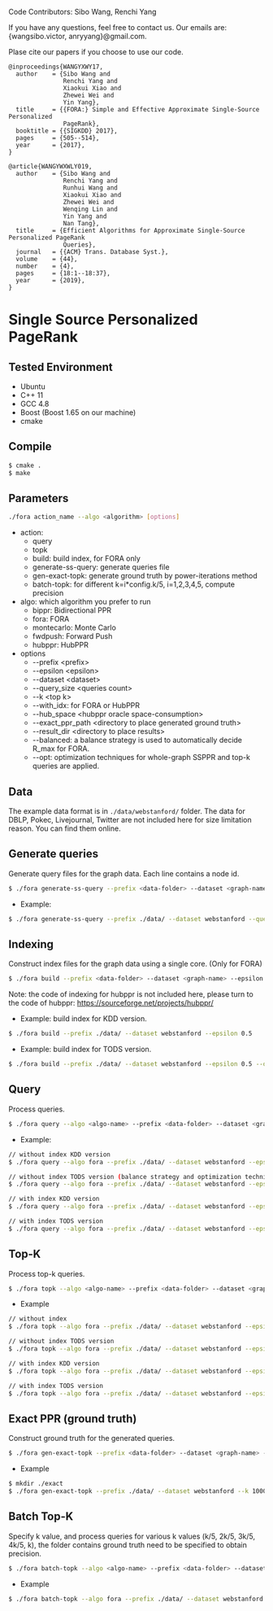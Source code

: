 Code Contributors: Sibo Wang, Renchi Yang

If you have any questions, feel free to contact us. Our emails are: {wangsibo.victor, anryyang}@gmail.com.

Plase cite our papers if you choose to use our code.

```
@inproceedings{WANGYXWY17,
  author    = {Sibo Wang and
               Renchi Yang and
               Xiaokui Xiao and
               Zhewei Wei and
               Yin Yang},
  title     = {{FORA:} Simple and Effective Approximate Single-Source Personalized
               PageRank},
  booktitle = {{SIGKDD} 2017},
  pages     = {505--514},
  year      = {2017},
}

@article{WANGYWXWLY019,
  author    = {Sibo Wang and
               Renchi Yang and
               Runhui Wang and
               Xiaokui Xiao and
               Zhewei Wei and
               Wenqing Lin and
               Yin Yang and
               Nan Tang},
  title     = {Efficient Algorithms for Approximate Single-Source Personalized PageRank
               Queries},
  journal   = {{ACM} Trans. Database Syst.},
  volume    = {44},
  number    = {4},
  pages     = {18:1--18:37},
  year      = {2019},
}
```

# Single Source Personalized PageRank

## Tested Environment
- Ubuntu
- C++ 11
- GCC 4.8
- Boost (Boost 1.65 on our machine)
- cmake

## Compile
```sh
$ cmake .
$ make
```

## Parameters
```sh
./fora action_name --algo <algorithm> [options]
```
- action:
    - query
    - topk
    - build: build index, for FORA only
    - generate-ss-query: generate queries file
    - gen-exact-topk: generate ground truth by power-iterations method
    - batch-topk: for different k=i*config.k/5, i=1,2,3,4,5, compute precision
- algo: which algorithm you prefer to run
    - bippr: Bidirectional PPR
    - fora: FORA
    - montecarlo: Monte Carlo
    - fwdpush: Forward Push
    - hubppr: HubPPR
- options
    - --prefix \<prefix\>
    - --epsilon \<epsilon\>
    - --dataset \<dataset\>
    - --query_size \<queries count\>
    - --k \<top k\>
    - --with_idx: for FORA or HubPPR
    - --hub_space \<hubppr oracle space-consumption\>
    - --exact_ppr_path \<directory to place generated ground truth\>
    - --result_dir \<directory to place results\>
    - --balanced: a balance strategy is used to automatically decide R_max for FORA.
    - --opt:  optimization techniques for whole-graph SSPPR and top-k queries are applied.

## Data
The example data format is in `./data/webstanford/` folder. The data for DBLP, Pokec, Livejournal, Twitter are not included here for size limitation reason. You can find them online.

## Generate queries
Generate query files for the graph data. Each line contains a node id.

```sh
$ ./fora generate-ss-query --prefix <data-folder> --dataset <graph-name> --query_size <query count>
```

- Example:

```sh
$ ./fora generate-ss-query --prefix ./data/ --dataset webstanford --query_size 1000
```

## Indexing
Construct index files for the graph data using a single core. (Only for FORA)

```sh
$ ./fora build --prefix <data-folder> --dataset <graph-name> --epsilon <relative error> (--opt)
```
Note: the code of indexing for hubppr is not included here, please turn to the code of hubppr: https://sourceforge.net/projects/hubppr/

- Example: build index for KDD version.

```sh
$ ./fora build --prefix ./data/ --dataset webstanford --epsilon 0.5
```

- Example: build index for TODS version.
```sh
$ ./fora build --prefix ./data/ --dataset webstanford --epsilon 0.5 --opt
```


## Query
Process queries.

```sh
$ ./fora query --algo <algo-name> --prefix <data-folder> --dataset <graph-name> --result_dir <output-folder> --epsilon <relative error> --query_size <query count> (--opt)
```

- Example:

```sh
// without index KDD version
$ ./fora query --algo fora --prefix ./data/ --dataset webstanford --epsilon 0.5 --query_size 20

// without index TODS version (balance strategy and optimization technique included)
$ ./fora query --algo fora --prefix ./data/ --dataset webstanford --epsilon 0.5 --query_size 20 --balanced --opt

// with index KDD version
$ ./fora query --algo fora --prefix ./data/ --dataset webstanford --epsilon 0.5 --query_size 20 --with_idx

// with index TODS version
$ ./fora query --algo fora --prefix ./data/ --dataset webstanford --epsilon 0.5 --query_size 20 --with_idx --opt
```


## Top-K
Process top-k queries.

```sh
$ ./fora topk --algo <algo-name> --prefix <data-folder> --dataset <graph-name> --result_dir <output-folder> --epsilon <relative error> --query_size <query count> --k <k>
```

- Example

```sh
// without index
$ ./fora topk --algo fora --prefix ./data/ --dataset webstanford --epsilon 0.5 --query_size 20 --k 500

// without index TODS version
$ ./fora topk --algo fora --prefix ./data/ --dataset webstanford --epsilon 0.5 --query_size 20 --k 500 --opt

// with index KDD version
$ ./fora topk --algo fora --prefix ./data/ --dataset webstanford --epsilon 0.5 --query_size 20 --k 500 --with_idx

// with index TODS version
$ ./fora topk --algo fora --prefix ./data/ --dataset webstanford --epsilon 0.5 --query_size 20 --k 500 --with_idx --opt


```


## Exact PPR (ground truth)
Construct ground truth for the generated queries.

```sh
$ ./fora gen-exact-topk --prefix <data-folder> --dataset <graph-name> --k <k> --query_size <query count> --exact_ppr_path <folder to save exact ppr>
```

- Example

```sh
$ mkdir ./exact
$ ./fora gen-exact-topk --prefix ./data/ --dataset webstanford --k 1000 --query_size 100 --exact_ppr_path ./exact/
```


## Batch Top-K
Specify k value, and process queries for various k values (k/5, 2k/5, 3k/5, 4k/5, k), the folder contains ground truth need to be specified to obtain precision.

```sh
$ ./fora batch-topk --algo <algo-name> --prefix <data-folder> --dataset <graph-name> --result_dir <output-folder> --epsilon <relative error> --query_size <query count> --k <k> --exact_ppr_path <folder contains ground truth>
```

- Example

```sh
$ ./fora batch-topk --algo fora --prefix ./data/ --dataset webstanford --epsilon 0.5 --query_size 20 --k 500 --exact_ppr_path ./exact/
```
